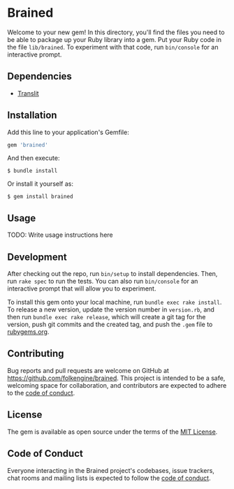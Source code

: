 # Brained

Welcome to your new gem! In this directory, you'll find the files you need to be able to package up your Ruby library into a gem. Put your Ruby code in the file `lib/brained`. To experiment with that code, run `bin/console` for an interactive prompt.

## Dependencies

* [Translit](https://github.com/tjbladez/translit)

## Installation

Add this line to your application's Gemfile:

```ruby
gem 'brained'
```

And then execute:

    $ bundle install

Or install it yourself as:

    $ gem install brained

## Usage

TODO: Write usage instructions here

## Development

After checking out the repo, run `bin/setup` to install dependencies. Then, run `rake spec` to run the tests. You can also run `bin/console` for an interactive prompt that will allow you to experiment.

To install this gem onto your local machine, run `bundle exec rake install`. To release a new version, update the version number in `version.rb`, and then run `bundle exec rake release`, which will create a git tag for the version, push git commits and the created tag, and push the `.gem` file to [rubygems.org](https://rubygems.org).

## Contributing

Bug reports and pull requests are welcome on GitHub at https://github.com/folkengine/brained. This project is intended to be a safe, welcoming space for collaboration, and contributors are expected to adhere to the [code of conduct](https://github.com/[USERNAME]/brained/blob/main/CODE_OF_CONDUCT.md).

## License

The gem is available as open source under the terms of the [MIT License](https://opensource.org/licenses/MIT).

## Code of Conduct

Everyone interacting in the Brained project's codebases, issue trackers, chat rooms and mailing lists is expected to follow the [code of conduct](https://github.com/[USERNAME]/brained/blob/main/CODE_OF_CONDUCT.md).
